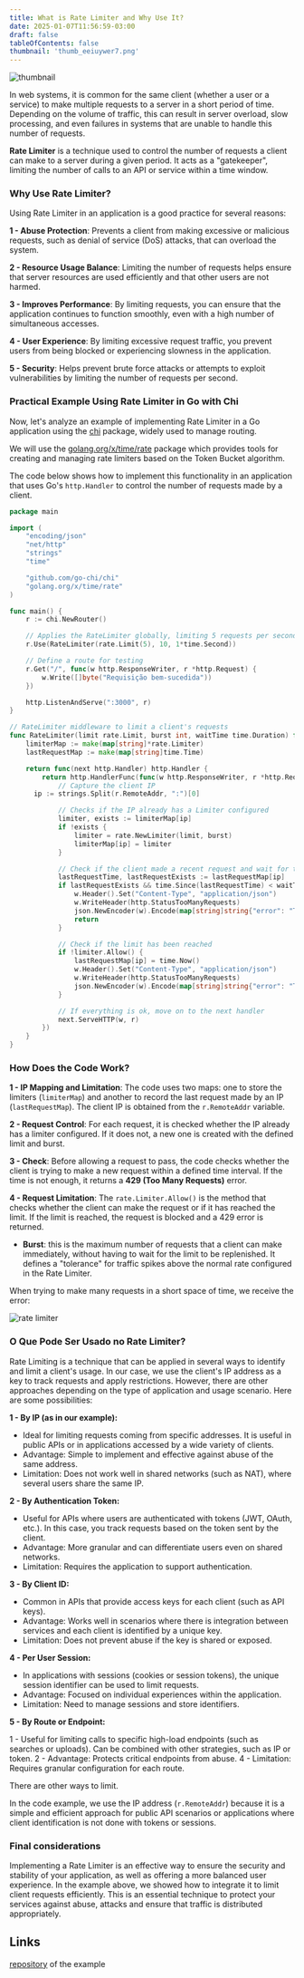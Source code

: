 ```yaml
---
title: What is Rate Limiter and Why Use It?
date: 2025-01-07T11:56:59-03:00
draft: false
tableOfContents: false
thumbnail: 'thumb_eeiuywer7.png'
---
```


![thumbnail](thumb_eeiuywer7.png)

In web systems, it is common for the same client (whether a user or a service) to make multiple requests to a server in a short period of time. Depending on the volume of traffic, this can result in server overload, slow processing, and even failures in systems that are unable to handle this number of requests.

**Rate Limiter** is a technique used to control the number of requests a client can make to a server during a given period. It acts as a "gatekeeper", limiting the number of calls to an API or service within a time window.

### Why Use Rate Limiter?

Using Rate Limiter in an application is a good practice for several reasons:

**1 - Abuse Protection**: Prevents a client from making excessive or malicious requests, such as denial of service (DoS) attacks, that can overload the system.

**2 - Resource Usage Balance**: Limiting the number of requests helps ensure that server resources are used efficiently and that other users are not harmed.

**3 - Improves Performance**: By limiting requests, you can ensure that the application continues to function smoothly, even with a high number of simultaneous accesses.

**4 - User Experience**: By limiting excessive request traffic, you prevent users from being blocked or experiencing slowness in the application.

**5 - Security**: Helps prevent brute force attacks or attempts to exploit vulnerabilities by limiting the number of requests per second.

### Practical Example Using Rate Limiter in Go with Chi

Now, let's analyze an example of implementing Rate Limiter in a Go application using the [chi](https://github.com/go-chi/chi) package, widely used to manage routing.

We will use the [golang.org/x/time/rate](https://pkg.go.dev/golang.org/x/time/rate) package which provides tools for creating and managing rate limiters based on the Token Bucket algorithm.

The code below shows how to implement this functionality in an application that uses Go's `http.Handler` to control the number of requests made by a client.

```go
package main

import (
	"encoding/json"
	"net/http"
	"strings"
	"time"

	"github.com/go-chi/chi"
	"golang.org/x/time/rate"
)

func main() {
	r := chi.NewRouter()

	// Applies the RateLimiter globally, limiting 5 requests per second and a burst of 10 requests
	r.Use(RateLimiter(rate.Limit(5), 10, 1*time.Second))

	// Define a route for testing
	r.Get("/", func(w http.ResponseWriter, r *http.Request) {
		w.Write([]byte("Requisição bem-sucedida"))
	})

	http.ListenAndServe(":3000", r)
}

// RateLimiter middleware to limit a client's requests
func RateLimiter(limit rate.Limit, burst int, waitTime time.Duration) func(next http.Handler) http.Handler {
	limiterMap := make(map[string]*rate.Limiter)
	lastRequestMap := make(map[string]time.Time)

	return func(next http.Handler) http.Handler {
		return http.HandlerFunc(func(w http.ResponseWriter, r *http.Request) {
			// Capture the client IP
      ip := strings.Split(r.RemoteAddr, ":")[0]

			// Checks if the IP already has a Limiter configured
			limiter, exists := limiterMap[ip]
			if !exists {
				limiter = rate.NewLimiter(limit, burst)
				limiterMap[ip] = limiter
			}

			// Check if the client made a recent request and wait for the timeout if necessary
			lastRequestTime, lastRequestExists := lastRequestMap[ip]
			if lastRequestExists && time.Since(lastRequestTime) < waitTime {
				w.Header().Set("Content-Type", "application/json")
				w.WriteHeader(http.StatusTooManyRequests)
				json.NewEncoder(w).Encode(map[string]string{"error": "Too many requests"})
				return
			}

			// Check if the limit has been reached
			if !limiter.Allow() {
				lastRequestMap[ip] = time.Now()
				w.Header().Set("Content-Type", "application/json")
				w.WriteHeader(http.StatusTooManyRequests)
				json.NewEncoder(w).Encode(map[string]string{"error": "Too many requests"})
			}

			// If everything is ok, move on to the next handler
			next.ServeHTTP(w, r)
		})
	}
}
```

### How Does the Code Work?

**1 - IP Mapping and Limitation**: The code uses two maps: one to store the limiters (`limiterMap`) and another to record the last request made by an IP (`lastRequestMap`). The client IP is obtained from the `r.RemoteAddr` variable.

**2 - Request Control**: For each request, it is checked whether the IP already has a limiter configured. If it does not, a new one is created with the defined limit and burst.

**3 - Check**: Before allowing a request to pass, the code checks whether the client is trying to make a new request within a defined time interval. If the time is not enough, it returns a **429 (Too Many Requests)** error.

**4 - Request Limitation**: The `rate.Limiter.Allow()` is the method that checks whether the client can make the request or if it has reached the limit. If the limit is reached, the request is blocked and a 429 error is returned.

- **Burst**: this is the maximum number of requests that a client can make immediately, without having to wait for the limit to be replenished. It defines a "tolerance" for traffic spikes above the normal rate configured in the Rate Limiter.

When trying to make many requests in a short space of time, we receive the error:

![rate limiter](fg45fgFgfgh5edwvb.png)

### O Que Pode Ser Usado no Rate Limiter?

Rate Limiting is a technique that can be applied in several ways to identify and limit a client's usage. In our case, we use the client's IP address as a key to track requests and apply restrictions. However, there are other approaches depending on the type of application and usage scenario. Here are some possibilities:

**1 - By IP (as in our example):**

- Ideal for limiting requests coming from specific addresses. It is useful in public APIs or in applications accessed by a wide variety of clients.
- Advantage: Simple to implement and effective against abuse of the same address.
- Limitation: Does not work well in shared networks (such as NAT), where several users share the same IP.

**2 - By Authentication Token:**

- Useful for APIs where users are authenticated with tokens (JWT, OAuth, etc.). In this case, you track requests based on the token sent by the client.
- Advantage: More granular and can differentiate users even on shared networks.
- Limitation: Requires the application to support authentication.

**3 - By Client ID:**

- Common in APIs that provide access keys for each client (such as API keys).
- Advantage: Works well in scenarios where there is integration between services and each client is identified by a unique key.
- Limitation: Does not prevent abuse if the key is shared or exposed.

**4 - Per User Session:**

- In applications with sessions (cookies or session tokens), the unique session identifier can be used to limit requests.
- Advantage: Focused on individual experiences within the application.
- Limitation: Need to manage sessions and store identifiers.

**5 - By Route or Endpoint:**

1 - Useful for limiting calls to specific high-load endpoints (such as searches or uploads). Can be combined with other strategies, such as IP or token.
2 - Advantage: Protects critical endpoints from abuse.
4 - Limitation: Requires granular configuration for each route.

There are other ways to limit.

In the code example, we use the IP address (`r.RemoteAddr`) because it is a simple and efficient approach for public API scenarios or applications where client identification is not done with tokens or sessions.

### Final considerations

Implementing a Rate Limiter is an effective way to ensure the security and stability of your application, as well as offering a more balanced user experience. In the example above, we showed how to integrate it to limit client requests efficiently.
This is an essential technique to protect your services against abuse, attacks and ensure that traffic is distributed appropriately.

## Links

[repository](https://github.com/wiliamvj/rate-limiter) of the example
